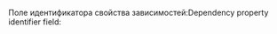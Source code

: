 <span data-ttu-id="481f9-101">Поле идентификатора свойства зависимостей:</span><span class="sxs-lookup"><span data-stu-id="481f9-101">Dependency property identifier field:</span></span>